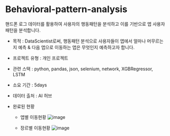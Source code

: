 # Behavioral-pattern-analysis
핸드폰 로그 데이터를 활용하여 사용자의 행동패턴을 분석하고 이를 기반으로 앱 사용자 패턴을 분석합니다. 

- 목적 : DataScientist로써, 행동패턴  분석으로 사용자들이 앱에서 얼마나 머무르는지 예측 & 다음 앱으로 이동하는 앱은 무엇인지 예측하고자 합니다.

- 프로젝트 유형 : 개인 프로젝트

- 관련 스택 : python, pandas, json, selenium, network, XGBRegressor, LSTM 

- 소요 기간 : 5days

- 데이터 출처 : AI 허브

- 완료된 현황
  * 앱별 이동현황
![image](https://user-images.githubusercontent.com/73736988/127113834-03d1b868-fa5f-4942-8778-ba87dd581e32.png)
  
  * 장르별 이동현황
![image](https://user-images.githubusercontent.com/73736988/127113862-bfee71f3-7cad-43ba-9f81-fe716696c3a5.png)
